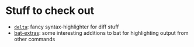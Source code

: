 Stuff to check out
==================

* [`delta`](https://github.com/dandavison/delta): fancy syntax-highlighter for diff stuff
* [bat-extras](https://github.com/eth-p/bat-extras): some interesting additions to bat for highlighting output from other commands


